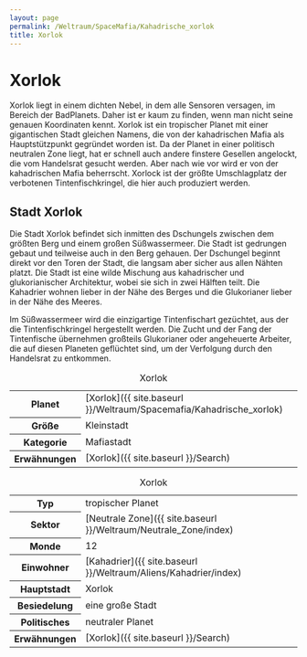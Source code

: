 ```yaml
---
layout: page
permalink: /Weltraum/SpaceMafia/Kahadrische_xorlok
title: Xorlok
---
```



# Xorlok


Xorlok liegt in einem dichten Nebel, in dem alle Sensoren versagen, im Bereich der BadPlanets. Daher ist er kaum zu finden, wenn man nicht seine genauen Koordinaten kennt. Xorlok ist ein tropischer Planet mit einer gigantischen Stadt gleichen Namens, die von der kahadrischen Mafia als Hauptstützpunkt gegründet worden ist. Da der Planet in einer politisch neutralen Zone liegt, hat er schnell auch andere finstere Gesellen angelockt, die vom Handelsrat gesucht werden. Aber nach wie vor wird er von der kahadrischen Mafia beherrscht. Xorlock ist der größte Umschlagplatz der verbotenen Tintenfischkringel, die hier auch produziert werden.

## Stadt Xorlok

Die Stadt Xorlok befindet sich inmitten des Dschungels zwischen dem größten Berg und einem großen Süßwassermeer. Die Stadt ist gedrungen gebaut und teilweise auch in den Berg gehauen. Der Dschungel beginnt direkt vor den Toren der Stadt, die langsam aber sicher aus allen Nähten platzt. Die Stadt ist eine wilde Mischung aus kahadrischer und glukorianischer Architektur, wobei sie sich in zwei Hälften teilt. Die Kahadrier wohnen lieber in der Nähe des Berges und die Glukorianer lieber in der Nähe des Meeres.

Im Süßwassermeer wird die einzigartige Tintenfischart gezüchtet, aus der die Tintenfischkringel hergestellt werden. Die Zucht und der Fang der Tintenfische übernehmen großteils Glukorianer oder angeheuerte Arbeiter, die auf diesen Planeten geflüchtet sind, um der Verfolgung durch den Handelsrat zu entkommen.

<table data-type="stadt">
<caption>Xorlok</caption>
<tbody>
<tr><th>Planet</th><td>[Xorlok]({{ site.baseurl }}/Weltraum/Spacemafia/Kahadrische_xorlok)</td></tr>
<tr><th>Größe</th><td>Kleinstadt</td></tr>
<tr><th>Kategorie</th><td>Mafiastadt</td></tr>
<tr><th>Erwähnungen</th><td>[Xorlok]({{ site.baseurl }}/Search)</td></tr>
</tbody>
</table>

<aside>
<table data-type="planet">
<caption>Xorlok</caption>
<tbody>
<tr><th>Typ</th><td>tropischer Planet</td></tr>
<tr><th>Sektor</th><td>[Neutrale Zone]({{ site.baseurl }}/Weltraum/Neutrale_Zone/index)</td></tr>
<tr><th>Monde</th><td>12</td></tr>
<tr><th>Einwohner</th><td>[Kahadrier]({{ site.baseurl }}/Weltraum/Aliens/Kahadrier/index)</td></tr>
<tr><th>Hauptstadt</th><td>Xorlok</td></tr>
<tr><th>Besiedelung</th><td>eine große Stadt</td></tr>
<tr><th>Politisches</th><td>neutraler Planet</td></tr>
<tr><th>Erwähnungen</th><td>[Xorlok]({{ site.baseurl }}/Search)</td></tr>
</tbody>
</table>

</aside>

